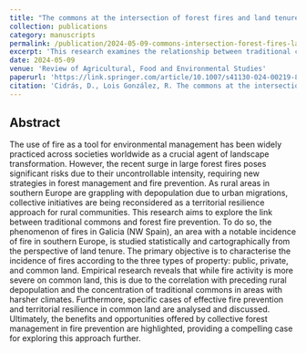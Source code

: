 ```yaml
---
title: "The commons at the intersection of forest fires and land tenure: insights from Galicia (Northwestern Iberia)"
collection: publications
category: manuscripts
permalink: /publication/2024-05-09-commons-intersection-forest-fires-land-tenure
excerpt: 'This research examines the relationship between traditional commons and forest fire prevention in Galicia (NW Spain), analyzing fire incidence across public, private, and common land. Findings highlight that while fire activity is more severe on common land due to rural depopulation and other variables, collective forest management offers significant potential for effective fire prevention and territorial resilience.'
date: 2024-05-09
venue: 'Review of Agricultural, Food and Environmental Studies'
paperurl: 'https://link.springer.com/article/10.1007/s41130-024-00219-8'
citation: 'Cidrás, D., Lois González, R. The commons at the intersection of forest fires and land tenure: insights from Galicia (Northwestern Iberia). _Rev Agric Food Environ Stud_ (2024). https://doi.org/10.1007/s41130-024-00219-8'
---
```


## Abstract

The use of fire as a tool for environmental management has been widely practiced across societies worldwide as a crucial agent of landscape transformation. However, the recent surge in large forest fires poses significant risks due to their uncontrollable intensity, requiring new strategies in forest management and fire prevention. As rural areas in southern Europe are grappling with depopulation due to urban migrations, collective initiatives are being reconsidered as a territorial resilience approach for rural communities. This research aims to explore the link between traditional commons and forest fire prevention. To do so, the phenomenon of fires in Galicia (NW Spain), an area with a notable incidence of fire in southern Europe, is studied statistically and cartographically from the perspective of land tenure. The primary objective is to characterise the incidence of fires according to the three types of property: public, private, and common land. Empirical research reveals that while fire activity is more severe on common land, this is due to the correlation with preceding rural depopulation and the concentration of traditional commons in areas with harsher climates. Furthermore, specific cases of effective fire prevention and territorial resilience in common land are analysed and discussed. Ultimately, the benefits and opportunities offered by collective forest management in fire prevention are highlighted, providing a compelling case for exploring this approach further.
